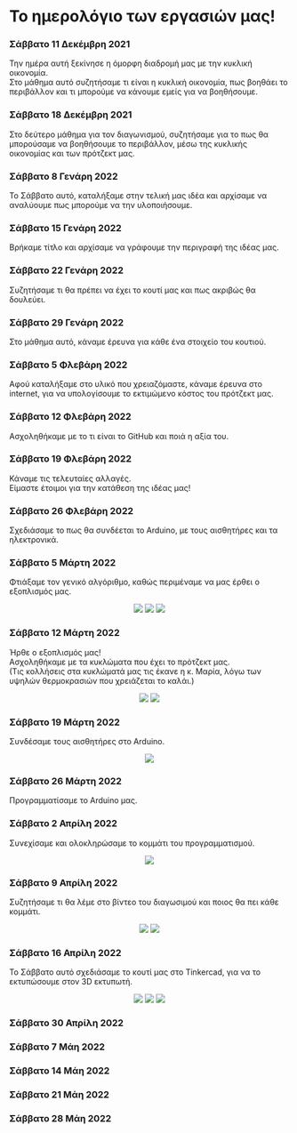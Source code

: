 # Το ημερολόγιο των εργασιών μας!

### Σάββατο 11 Δεκέμβρη 2021
Την ημέρα αυτή ξεκίνησε η όμορφη διαδρομή μας με την κυκλική οικονομία. <br />
Στο μάθημα αυτό συζητήσαμε τι είναι η κυκλική οικονομία, πως βοηθάει το περιβάλλον και τι μπορούμε να κάνουμε εμείς για να βοηθήσουμε.

### Σάββατο 18 Δεκέμβρη 2021
Στο δεύτερο μάθημα για τον διαγωνισμού, συζητήσαμε για το πως θα μπορούσαμε να βοηθήσουμε το περιβάλλον, μέσω της κυκλικής οικονομίας και των πρότζεκτ μας.

### Σάββατο 8 Γενάρη 2022
Το Σάββατο αυτό, καταλήξαμε στην τελική μας ιδέα και αρχίσαμε να αναλύουμε πως μπορούμε να την υλοποιήσουμε.

### Σάββατο 15 Γενάρη 2022
Βρήκαμε τίτλο και αρχίσαμε να γράφουμε την περιγραφή της ιδέας μας.

### Σάββατο 22 Γενάρη 2022
Συζητήσαμε τι θα πρέπει να έχει το κουτί μας και πως ακριβώς θα δουλεύει.

### Σάββατο 29 Γενάρη 2022
Στο μάθημα αυτό, κάναμε έρευνα για κάθε ένα στοιχείο του κουτιού.

### Σάββατο 5 Φλεβάρη 2022
Αφού καταλήξαμε στο υλικό που χρειαζόμαστε, κάναμε έρευνα στο internet, για να υπολογίσουμε το εκτιμώμενο κόστος του πρότζεκτ μας.

### Σάββατο 12 Φλεβάρη 2022
Ασχοληθήκαμε με το τι είναι το GitHub και ποιά η αξία του.

### Σάββατο 19 Φλεβάρη 2022
Κάναμε τις τελευταίες αλλαγές. <br />
Είμαστε έτοιμοι για την κατάθεση της ιδέας μας!

### Σάββατο 26 Φλεβάρη 2022
Σχεδιάσαμε το πως θα συνδέεται το Arduino, με τους αισθητήρες και τα ηλεκτρονικά.

### Σάββατο 5 Μάρτη 2022
Φτιάξαμε τον γενικό αλγόριθμο, καθώς περιμέναμε να μας έρθει ο εξοπλισμός μας.

<p align="center">
<img src="https://user-images.githubusercontent.com/28193137/164465654-d6c0cc7b-c412-457e-a62b-c61a57d335bf.jpg" />
<img src="https://user-images.githubusercontent.com/28193137/164465669-04e4322e-3765-4c12-9be9-b11ad400f591.jpg" />
<img src="https://user-images.githubusercontent.com/28193137/164465400-1406dca6-3f4e-4088-89cf-04627ad1b8f6.jpg" />
</p>

### Σάββατο 12 Μάρτη 2022
Ήρθε ο εξοπλισμός μας! <br />
Ασχοληθήκαμε με τα κυκλώματα που έχει το πρότζεκτ μας. <br />
(Τις κολλήσεις στα κυκλώματά μας τις έκανε η κ. Μαρία, λόγω των υψηλών θερμοκρασιών που χρειάζεται το καλάι.)

<p align="center">
<img src="https://user-images.githubusercontent.com/28193137/164465933-7f8e8a81-3f9f-49b0-8b47-de00b6aa146e.jpg" />
<img src="https://user-images.githubusercontent.com/28193137/164465942-ed4fa00e-6414-4bd1-9773-5946497861fe.jpg" />
</p>

### Σάββατο 19 Μάρτη 2022
Συνδέσαμε τους αισθητήρες στο Arduino.

<p align="center">
<img src="https://user-images.githubusercontent.com/28193137/164467196-c4fba037-f190-482b-8876-b98419e71a9b.jpg" />
</p>

### Σάββατο 26 Μάρτη 2022
Προγραμματίσαμε το Arduino μας.

### Σάββατο 2 Απρίλη 2022
Συνεχίσαμε και ολοκληρώσαμε το κομμάτι του προγραμματισμού.

<p align="center">
<img src="https://user-images.githubusercontent.com/28193137/164466290-6ba4ff66-649a-4168-ba5c-c8b616afbcc9.jpg" />
</p>

### Σάββατο 9 Απρίλη 2022
Συζητήσαμε τι θα λέμε στο βίντεο του διαγωσιμού και ποιος θα πει κάθε κομμάτι.

<p align="center">
<img src="https://user-images.githubusercontent.com/28193137/164464591-582a91cf-a80d-4c8f-adf3-43821c7c8b4c.jpg" />
<img src="https://user-images.githubusercontent.com/28193137/164464563-2886d10b-971e-4570-bdaa-dda545fc2363.jpg" />
</p>


### Σάββατο 16 Απρίλη 2022
Το Σάββατο αυτό σχεδιάσαμε το κουτί μας στο Tinkercad, για να το εκτυπώσουμε στον 3D εκτυπωτή.

<p align="center">
<img src="https://user-images.githubusercontent.com/28193137/164462904-f3539d80-fe5f-46d4-9f2d-553d2c095f2b.jpg" />
<img src="https://user-images.githubusercontent.com/28193137/164461912-e0bbc697-f328-4282-bf64-121bf21749fc.jpg" />
<img src="https://user-images.githubusercontent.com/28193137/164461570-60f7e63b-e9fa-423b-a2aa-9b66ef5a8f4e.jpg" />
</p>

### Σάββατο 30 Απρίλη 2022

### Σάββατο 7 Μάη 2022

### Σάββατο 14 Μάη 2022

### Σάββατο 21 Μάη 2022

### Σάββατο 28 Μάη 2022
